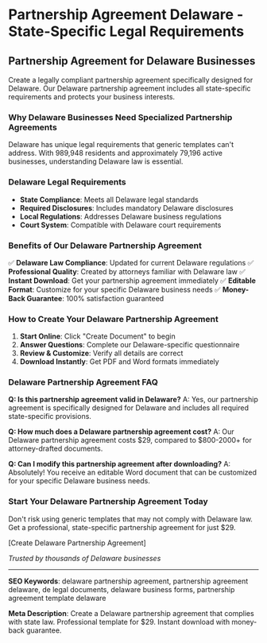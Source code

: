 # Partnership Agreement Delaware - State-Specific Legal Requirements

## Partnership Agreement for Delaware Businesses

Create a legally compliant partnership agreement specifically designed for Delaware. Our Delaware partnership agreement includes all state-specific requirements and protects your business interests.

### Why Delaware Businesses Need Specialized Partnership Agreements

Delaware has unique legal requirements that generic templates can't address. With 989,948 residents and approximately 79,196 active businesses, understanding Delaware law is essential.

### Delaware Legal Requirements

- **State Compliance**: Meets all Delaware legal standards
- **Required Disclosures**: Includes mandatory Delaware disclosures
- **Local Regulations**: Addresses Delaware business regulations
- **Court System**: Compatible with Delaware court requirements

### Benefits of Our Delaware Partnership Agreement

✅ **Delaware Law Compliance**: Updated for current Delaware regulations
✅ **Professional Quality**: Created by attorneys familiar with Delaware law
✅ **Instant Download**: Get your partnership agreement immediately
✅ **Editable Format**: Customize for your specific Delaware business needs
✅ **Money-Back Guarantee**: 100% satisfaction guaranteed

### How to Create Your Delaware Partnership Agreement

1. **Start Online**: Click "Create Document" to begin
2. **Answer Questions**: Complete our Delaware-specific questionnaire
3. **Review & Customize**: Verify all details are correct
4. **Download Instantly**: Get PDF and Word formats immediately

### Delaware Partnership Agreement FAQ

**Q: Is this partnership agreement valid in Delaware?**
A: Yes, our partnership agreement is specifically designed for Delaware and includes all required state-specific provisions.

**Q: How much does a Delaware partnership agreement cost?**
A: Our Delaware partnership agreement costs $29, compared to $800-2000+ for attorney-drafted documents.

**Q: Can I modify this partnership agreement after downloading?**
A: Absolutely! You receive an editable Word document that can be customized for your specific Delaware business needs.

### Start Your Delaware Partnership Agreement Today

Don't risk using generic templates that may not comply with Delaware law. Get a professional, state-specific partnership agreement for just $29.

[Create Delaware Partnership Agreement]

*Trusted by thousands of Delaware businesses*

---

**SEO Keywords**: delaware partnership agreement, partnership agreement delaware, de legal documents, delaware business forms, partnership agreement template delaware

**Meta Description**: Create a Delaware partnership agreement that complies with state law. Professional template for $29. Instant download with money-back guarantee.
